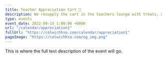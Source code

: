 ```yaml
---
title: Teacher Appreciation Cart 🫶
description: We resupply the cart in the teachers lounge with treats, drinks, supplies and more.
type: events
event_date: 2022-09-15 1:00:00 +0000
url: "/calendar/appreciation1"
fullUrl: "https://colwichhso.com/calendar/appreciation1"
pageImage: "https://colwichhso.com/og_img.png"
---
```

This is where the full text description of the event will go.